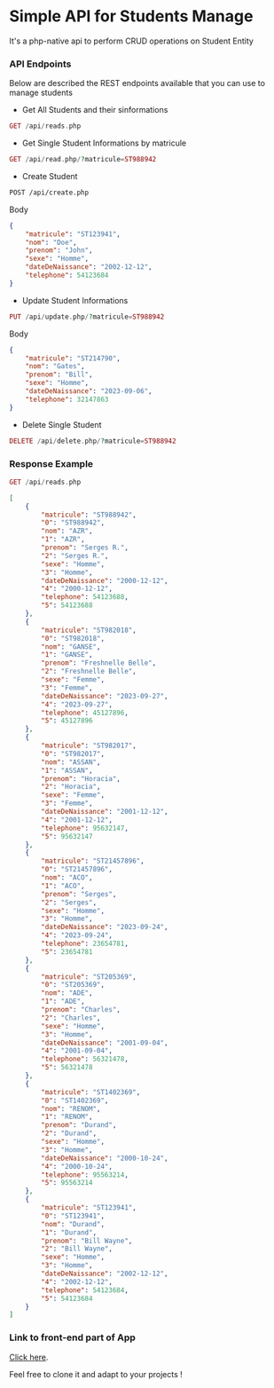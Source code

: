 # Simple API for Students Manage 

It's a php-native api to perform CRUD operations on Student Entity

### API Endpoints


Below are described the REST endpoints available that you can use to manage students

- Get All Students and their sinformations


```php
GET /api/reads.php
```

- Get Single Student Informations by matricule


```php
GET /api/read.php/?matricule=ST988942
```

- Create Student


```sh
POST /api/create.php
```

Body


```json
{
    "matricule": "ST123941",
    "nom": "Doe",
    "prenom": "John",
    "sexe": "Homme",
    "dateDeNaissance": "2002-12-12",
    "telephone": 54123684
}
```

- Update Student Informations


```php
PUT /api/update.php/?matricule=ST988942
```

Body

```json
{
    "matricule": "ST214790",
    "nom": "Gates",
    "prenom": "Bill",
    "sexe": "Homme",
    "dateDeNaissance": "2023-09-06",
    "telephone": 32147863
}
```

- Delete Single Student


```php
DELETE /api/delete.php/?matricule=ST988942
```

### Response Example


```php
GET /api/reads.php
```

```json
[
    {
        "matricule": "ST988942",
        "0": "ST988942",
        "nom": "AZR",
        "1": "AZR",
        "prenom": "Serges R.",
        "2": "Serges R.",
        "sexe": "Homme",
        "3": "Homme",
        "dateDeNaissance": "2000-12-12",
        "4": "2000-12-12",
        "telephone": 54123688,
        "5": 54123688
    },
    {
        "matricule": "ST982018",
        "0": "ST982018",
        "nom": "GANSE",
        "1": "GANSE",
        "prenom": "Freshnelle Belle",
        "2": "Freshnelle Belle",
        "sexe": "Femme",
        "3": "Femme",
        "dateDeNaissance": "2023-09-27",
        "4": "2023-09-27",
        "telephone": 45127896,
        "5": 45127896
    },
    {
        "matricule": "ST982017",
        "0": "ST982017",
        "nom": "ASSAN",
        "1": "ASSAN",
        "prenom": "Horacia",
        "2": "Horacia",
        "sexe": "Femme",
        "3": "Femme",
        "dateDeNaissance": "2001-12-12",
        "4": "2001-12-12",
        "telephone": 95632147,
        "5": 95632147
    },
    {
        "matricule": "ST21457896",
        "0": "ST21457896",
        "nom": "ACO",
        "1": "ACO",
        "prenom": "Serges",
        "2": "Serges",
        "sexe": "Homme",
        "3": "Homme",
        "dateDeNaissance": "2023-09-24",
        "4": "2023-09-24",
        "telephone": 23654781,
        "5": 23654781
    },
    {
        "matricule": "ST205369",
        "0": "ST205369",
        "nom": "ADE",
        "1": "ADE",
        "prenom": "Charles",
        "2": "Charles",
        "sexe": "Homme",
        "3": "Homme",
        "dateDeNaissance": "2001-09-04",
        "4": "2001-09-04",
        "telephone": 56321478,
        "5": 56321478
    },
    {
        "matricule": "ST1402369",
        "0": "ST1402369",
        "nom": "RENOM",
        "1": "RENOM",
        "prenom": "Durand",
        "2": "Durand",
        "sexe": "Homme",
        "3": "Homme",
        "dateDeNaissance": "2000-10-24",
        "4": "2000-10-24",
        "telephone": 95563214,
        "5": 95563214
    },
    {
        "matricule": "ST123941",
        "0": "ST123941",
        "nom": "Durand",
        "1": "Durand",
        "prenom": "Bill Wayne",
        "2": "Bill Wayne",
        "sexe": "Homme",
        "3": "Homme",
        "dateDeNaissance": "2002-12-12",
        "4": "2002-12-12",
        "telephone": 54123684,
        "5": 54123684
    }
]
```


### Link to front-end part of App


[Click here](https://github.com/fredagbona/frontStudentApp "Front-end part").

Feel free to clone it and adapt to your projects !